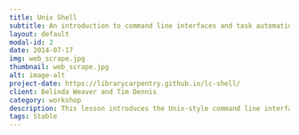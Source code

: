 ```yaml
---
title: Unix Shell
subtitle: An introduction to command line interfaces and task automation using the Unix shell
layout: default
modal-id: 2
date: 2014-07-17
img: web_scrape.jpg
thumbnail: web_scrape.jpg
alt: image-alt
project-date: https://librarycarpentry.github.io/lc-shell/
client: Belinda Weaver and Tim Dennis
category: workshop
description: This lesson introduces the Unix-style command line interface. This lessons teaches basic shell navigation, as well as the use of `loops` and pipes for linking shell commands. It also introduces `grep` for searching across files. Exercises cover the counting and mining of data.
tags: Stable
---
```

